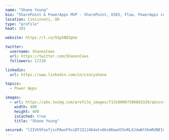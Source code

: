 ```yaml
---
name: "Shane Young"
bio: "SharePoint & PowerApps MVP - SharePoint, O365, Flow, PowerApps consulting? @PowerApps911 | Pure Snark? You found it."
location: Cincinnati, OH
type: "profile"
heat: 101

website: https://t.co/91p5BQ3pUe

twitter:
  username: ShanesCows
  url: https://twitter.com/ShanesCows
  followers: 17230

linkedin:
  url: https://www.linkedin.com/in/cincyshane

topics:
  - Power Apps

images:
  - url: https://pbs.twimg.com/profile_images/713100007398883329/qUzvsvQ3_400x400.jpg
    width: 400
    height: 400
    isCached: true
    title: "Shane Young"

secured: "l2IVh5FaxfjssPAwoF9siDTJ21J464etv6Kx8KwwVChnRLXJdwWlhhmRdNEIdBelxPvsTcvLzUXcCezybsD8OnBbgTSYu+OFCezlwsYNWC5xaLG9XTN/akHBCt69WiTLsfPDQIYcQulyx0OX6Ibvz9cuvaPgmGtJ0uB5ORXndWs+1auRqPH9Ubv8zD7PzKqXRX3qsbh4b78DLpB7O5wKm0KOgELwjs/PRbBrWK13cbHrGASvpoT7Ei61E/XzuW/dY9R84ZGzekcy/HLQyziCj5y/wJhRo+qqLz3NfWzBebb20RNd4O3WWLTersIjHeAu7WehUprYJxJXFvNSQvEndqc9Vy8yY6FkGd6w7kvE4NEoT3Cy3fI8ejX69OjRlYymLVRngOV91KWI5UdemeQhrBQpiezOtrThikImTQ2orNY=;uemfOesl7JSxT42eoh8y7A=="
---
```


